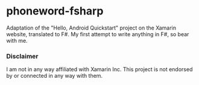 # phoneword-fsharp

Adaptation of the "Hello, Android Quickstart" project on the Xamarin website, translated to F#. My first attempt to write anything in F#, so bear with me.

### Disclaimer

I am not in any way affiliated with Xamarin Inc. This project is not endorsed by or connected in any way with them.
